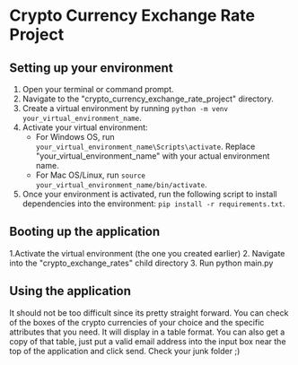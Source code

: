 # Crypto Currency Exchange Rate Project

## Setting up your environment

1. Open your terminal or command prompt.
2. Navigate to the "crypto_currency_exchange_rate_project" directory.
3. Create a virtual environment by running `python -m venv your_virtual_environment_name`.
4. Activate your virtual environment:
   - For Windows OS, run `your_virtual_environment_name\Scripts\activate`. Replace "your_virtual_environment_name" with your actual environment name.
   - For Mac OS/Linux, run `source your_virtual_environment_name/bin/activate`.
5. Once your environment is activated, run the following script to install dependencies into the environment: `pip install -r requirements.txt`.

## Booting up the application
1.Activate the virtual environment (the one you created earlier)
2. Navigate into the "crypto_exchange_rates" child directory
3. Run python main.py 

## Using the application
It should not be too difficult since its pretty straight forward. You can check of the boxes of the crypto currencies of your choice and the specific attributes that you need. It will display in a table format. You can also get a copy of that table, just put a valid email address into the input box near the top of the application and click send. Check your junk folder ;)

